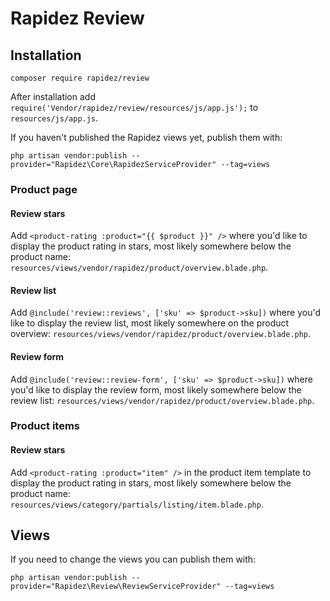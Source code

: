 # Rapidez Review
## Installation
```
composer require rapidez/review
```

After installation add `require('Vendor/rapidez/review/resources/js/app.js');` to `resources/js/app.js`.

If you haven't published the Rapidez views yet, publish them with:
```
php artisan vendor:publish --provider="Rapidez\Core\RapidezServiceProvider" --tag=views
```

### Product page
#### Review stars
Add `<product-rating :product="{{ $product }}" />` where you'd like to display the product rating in stars, most likely somewhere below the product name: `resources/views/vendor/rapidez/product/overview.blade.php`.

#### Review list
Add `@include('review::reviews', ['sku' => $product->sku])` where you'd like to display the review list, most likely somewhere on the product overview: `resources/views/vendor/rapidez/product/overview.blade.php`.

#### Review form
Add `@include('review::review-form', ['sku' => $product->sku])` where you'd like to display the review form, most likely somewhere below the review list: `resources/views/vendor/rapidez/product/overview.blade.php`.

### Product items
#### Review stars
Add `<product-rating :product="item" />` in the product item template to display the product rating in stars, most likely somewhere below the product name: `resources/views/category/partials/listing/item.blade.php`.

## Views
If you need to change the views you can publish them with:
```
php artisan vendor:publish --provider="Rapidez\Review\ReviewServiceProvider" --tag=views
```
